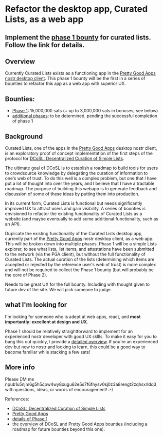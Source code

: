 Refactor the desktop app, Curated Lists, as a web app
=====
Implement the [phase 1 bounty](https://github.com/wds4/DCoSL/blob/main/bounties/curatedLists/phase1.md) for curated lists. Follow the link for details.
-----

## Overview

Currently Curated Lists exists as a functioning app in the [Pretty Good Apps nostr desktop client](https://github.com/wds4/pretty-good). This phase 1 bounty will be the first in a series of bounties to refactor this app as a web app with superior UX.

## Bounties: 
- [Phase 1](https://github.com/wds4/DCoSL/blob/main/bounties/curatedLists/phase1.md): 15,000,000 sats (+ up to 3,000,000 sats in bonuses; see below)
- [additional phases](https://github.com/wds4/DCoSL/tree/main/bounties/curatedLists): to be determined, pending the successful completion of phase 1

## Background

Curated Lists, one of the apps in the [Pretty Good Apps](https://github.com/wds4/pretty-good) desktop nostr client, is an exploratory proof of concept implementation of the first steps of the protocol for [DCoSL: Decentralized Curation of Simple Lists](https://github.com/wds4/dcosl).

The ultimate goal of DCoSL is to establish a roadmap to build tools for users to crowdsource knowledge by delegating the curation of information to one's web of trust. To do this well is a complex problem, but one that I have put a lot of thought into over the years, and I believe that I have a tractable roadmap. The purpose of building this webapp is to generate feedback and discussion of some of these ideas by putting them into production.

In its current form, Curated Lists is functional but needs significantly improved UX to attract users and gain visibility. A series of bounties is envisioned to refactor the existing functionality of Curated Lists as a website (and maybe eventually to add some additional functionality, such as an API).

Duplicate the existing functionality of the Curated Lists desktop app, currently part of the [Pretty Good Apps](https://github.com/wds4/pretty-good) nostr desktop client, as a web app. This will be broken down into multiple phases. Phase 1 will be a simple Lists explorer, to see what lists, list items, and attestations have been submitted to the network (via the PGA client), but without the full functionality of Curated Lists. The actual curation of the lists (determining which items are accepted or rejected by the reference user's web of trust) is more complex and will not be required to collect the Phase 1 bounty (but will probably be the core of Phase 2).

Needs to be great UX for the full bounty. Including with thought given to future dev of the site. We will pick someone to judge.



## what I'm looking for

I'm looking for someone who is adept at web apps, react, and **most importantly: excellent at design and UX**.

Phase 1 should be relatively straightforward to implement for an experienced nostr developer with good UX skllls. To make it easy for you to bang this out quickly, I provide a [detailed overview](https://github.com/wds4/DCoSL/blob/main/bounties/curatedLists/phase1.md). If you're an experienced dev but new to nostr and looking to learn, this could be a good way to become familiar while stacking a few sats!

## More info

Please DM me npub1u5njm6g5h5cpw4wy8xugu62e5s7f6fnysv0sj0z3a8rengt2zqhsxrldq3 with questions, ideas, or words of encouragement! :-)

References:
- [DCoSL: Decentralized Curation of Simple Lists](https://github.com/wds4/DCoSL)
- [Pretty Good Apps](https://github.com/wds4/pretty-good)
- [details of Phase 1](https://github.com/wds4/DCoSL/blob/main/bounties/curatedLists/phase1.md)
- the [overview](https://github.com/wds4/DCoSL/tree/main/bounties) of DCoSL and Pretty Good Apps bounties (including a roadmap for future bounties beyond this one).
